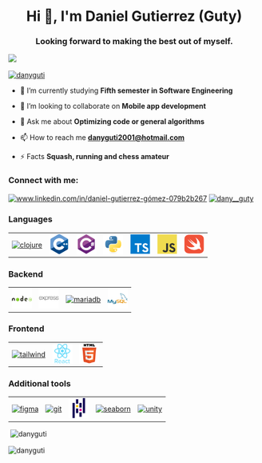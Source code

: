 <h1 align="center">Hi 👋, I'm Daniel Gutierrez (Guty)</h1>
<h3 align="center">Looking forward to making the best out of myself.</h3>

<a href="https://visitcount.itsvg.in">
  <img src="https://visitcount.itsvg.in/api?id=danyGuty&label=Profile%20Views&color=9&icon=1&pretty=true" />
</a>
<p align="left"> <a href="https://github.com/ryo-ma/github-profile-trophy"><img src="https://github-profile-trophy.vercel.app/?username=danyguti" alt="danyguti" /></a> </p>

- 🌱 I’m currently studying **Fifth semester in Software Engineering**

- 👯 I’m looking to collaborate on **Mobile app development**

- 💬 Ask me about **Optimizing code or general algorithms**

- 📫 How to reach me **danyguti2001@hotmail.com**

- ⚡ Facts **Squash, running and chess amateur**

<h3 align="left">Connect with me:</h3>
<p align="left">
<a href="www.linkedin.com/in/daniel-gutierrez-gómez-079b2b267" target="blank"><img align="center" src="https://raw.githubusercontent.com/rahuldkjain/github-profile-readme-generator/master/src/images/icons/Social/linked-in-alt.svg" alt="www.linkedin.com/in/daniel-gutierrez-gómez-079b2b267" height="30" width="40" /></a>
<a href="https://www.leetcode.com/dany__guty" target="blank"><img align="center" src="https://raw.githubusercontent.com/rahuldkjain/github-profile-readme-generator/master/src/images/icons/Social/leet-code.svg" alt="dany__guty" height="30" width="40" /></a>
</p>

<div style="text-align: left;">
    <h3>
        Languages
    </h3>
        <table>
            <tr>
                <td>
                <a href="https://clojure.org/" target="_blank" rel="noreferrer"> <img src="https://upload.wikimedia.org/wikipedia/commons/5/5d/Clojure_logo.svg" alt="clojure" width="40" height="40"/> </a>
                </td>
                <td>
                <a href="https://www.w3schools.com/cpp/" target="_blank" rel="noreferrer"> <img src="https://raw.githubusercontent.com/devicons/devicon/master/icons/cplusplus/cplusplus-original.svg" alt="cplusplus" width="40" height="40"/> </a>
                </td>
                <td>
                <a href="https://www.w3schools.com/cs/" target="_blank" rel="noreferrer"> <img src="https://raw.githubusercontent.com/devicons/devicon/master/icons/csharp/csharp-original.svg" alt="csharp" width="40" height="40"/> </a>
                </td>
                <td>
                 <a href="https://www.python.org" target="_blank" rel="noreferrer"> <img src="https://raw.githubusercontent.com/devicons/devicon/master/icons/python/python-original.svg" alt="python" width="40" height="40"/> </a> 
                </td>
                <td>
                <a href="https://www.typescriptlang.org/" target="_blank" rel="noreferrer"> <img src="https://raw.githubusercontent.com/devicons/devicon/master/icons/typescript/typescript-original.svg" alt="typescript" width="40" height="40"/> </a>
                </td>
                <td>
                <a href="https://developer.mozilla.org/en-US/docs/Web/JavaScript" target="_blank" rel="noreferrer"> <img src="https://raw.githubusercontent.com/devicons/devicon/master/icons/javascript/javascript-original.svg" alt="javascript" width="40" height="40"/> </a>
                </td>
                <td>
                 <a href="https://developer.apple.com/swift/" target="_blank" rel="noreferrer"> <img src="https://raw.githubusercontent.com/devicons/devicon/master/icons/swift/swift-original.svg" alt="swift" width="40" height="40"/> </a>
                </td>
            </tr>
        </table>
    <h3>
        Backend
    </h3>
    <table>
        <tr>
            <td>
            <a href="https://nodejs.org" target="_blank" rel="noreferrer"> <img src="https://raw.githubusercontent.com/devicons/devicon/master/icons/nodejs/nodejs-original-wordmark.svg" alt="nodejs" width="40" height="40"/> </a> <a href="https://pandas.pydata.org/" target="_blank" rel="noreferrer">
            </td>
            <td>
            <a href="https://expressjs.com" target="_blank" rel="noreferrer"> <img src="https://raw.githubusercontent.com/devicons/devicon/master/icons/express/express-original-wordmark.svg" alt="express" width="40" height="40"/> </a>
            </td>
            <td>
            <a href="https://mariadb.org/" target="_blank" rel="noreferrer"> <img src="https://www.vectorlogo.zone/logos/mariadb/mariadb-icon.svg" alt="mariadb" width="40" height="40"/> </a>
            </td>
            <td>
            <a href="https://www.mysql.com/" target="_blank" rel="noreferrer"> <img src="https://raw.githubusercontent.com/devicons/devicon/master/icons/mysql/mysql-original-wordmark.svg" alt="mysql" width="40" height="40"/> </a> 
            </td>
        </tr>
    </table>
    <h3>
        Frontend
    </h3>
        <table>
            <tr>
                <td>
                    <a href="https://tailwindcss.com/" target="_blank" rel="noreferrer"> <img src="https://www.vectorlogo.zone/logos/tailwindcss/tailwindcss-icon.svg" alt="tailwind" width="40" height="40"/> </a>
                </td>
                <td>
                    <a href="https://reactjs.org/" target="_blank" rel="noreferrer"> <img src="https://raw.githubusercontent.com/devicons/devicon/master/icons/react/react-original-wordmark.svg" alt="react" width="40" height="40"/> </a>
                </td>
                <td>
                    <a href="https://www.w3.org/html/" target="_blank" rel="noreferrer"> <img src="https://raw.githubusercontent.com/devicons/devicon/master/icons/html5/html5-original-wordmark.svg" alt="html5" width="40" height="40"/> </a>
                </td>
            </tr>
        </table>
    <h3>
        Additional tools
    </h3>
    <table>
        <tr>
        <td>
            <a href="https://www.figma.com/" target="_blank" rel="noreferrer"> <img src="https://www.vectorlogo.zone/logos/figma/figma-icon.svg" alt="figma" width="40" height="40"/> </a>
        </td>
        <td>
            <a href="https://git-scm.com/" target="_blank" rel="noreferrer"> <img src="https://www.vectorlogo.zone/logos/git-scm/git-scm-icon.svg" alt="git" width="40" height="40"/> </a> 
        </td>
        <td>
            <a href="https://pandas.pydata.org/" target="_blank" rel="noreferrer"> <img src="https://raw.githubusercontent.com/devicons/devicon/2ae2a900d2f041da66e950e4d48052658d850630/icons/pandas/pandas-original.svg" alt="pandas" width="40" height="40"/> </a> 
        </td>
        <td>
            <a href="https://seaborn.pydata.org/" target="_blank" rel="noreferrer"> <img src="https://seaborn.pydata.org/_images/logo-mark-lightbg.svg" alt="seaborn" width="40" height="40"/> </a>
        </td>
            <td>
                <a href="https://unity.com/" target="_blank" rel="noreferrer"> <img src="https://www.vectorlogo.zone/logos/unity3d/unity3d-icon.svg" alt="unity" width="40" height="40"/> </a>
            </td> 
        </tr>
    </table>

</div>

<p>&nbsp;<img align="center" src="https://github-readme-stats.vercel.app/api?username=danyguti&show_icons=true&locale=en" alt="danyguti" /></p>

<p><img align="center" src="https://github-readme-streak-stats.herokuapp.com/?user=danyguti&" alt="danyguti" /></p>
